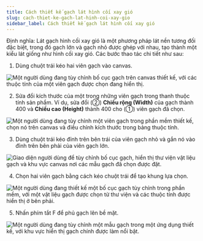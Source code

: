 ```yaml
---
title: Cách thiết kế gạch lát hình cối xay gió
slug: cach-thiet-ke-gach-lat-hinh-coi-xay-gio
sidebar_label: Cách thiết kế gạch lát hình cối xay gió
---
```


Định nghĩa: Lát gạch hình cối xay gió là một phương pháp lát nền tương đối đặc biệt, trong đó gạch lớn và gạch nhỏ được ghép với nhau, tạo thành một kiểu lát giống như hình cối xay gió. Các bước thao tác chi tiết như sau:

1. Dùng chuột trái kéo hai viên gạch vào canvas.

![Một người dùng đang tùy chỉnh bố cục gạch trên canvas thiết kế, với các thuộc tính của một viên gạch được chọn đang hiển thị.](https://storage.googleapis.com/jegavn_kb/images/14803c8c-b896-4b24-b555-fadb5329cf3a.png)

2. Sửa đổi kích thước của một trong những viên gạch trong thanh thuộc tính sản phẩm. Ví dụ, sửa đổi (②) **Chiều rộng (Width)** của gạch thành 400 và **Chiều cao (Height)** thành 400 cho (①) viên gạch đã chọn.

![Một người dùng đang tùy chỉnh một viên gạch trong phần mềm thiết kế, chọn nó trên canvas và điều chỉnh kích thước trong bảng thuộc tính.](https://storage.googleapis.com/jegavn_kb/images/2efdf778-833c-4e73-a511-dc4d95a7a374.png)

3. Dùng chuột trái kéo đỉnh trên bên trái của viên gạch nhỏ và gắn nó vào đỉnh trên bên phải của viên gạch lớn.

![Giao diện người dùng để tùy chỉnh bố cục gạch, hiển thị thư viện vật liệu gạch và khu vực canvas nơi các mẫu gạch đã chọn được đặt.](https://storage.googleapis.com/jegavn_kb/images/8848e3d1-9f42-4e93-a274-4802212714e1.png)

4. Chọn hai viên gạch bằng cách kéo chuột trái để tạo khung lựa chọn.

![Một người dùng đang thiết kế một bố cục gạch tùy chỉnh trong phần mềm, với một vật liệu gạch được chọn từ thư viện và các thuộc tính được hiển thị ở bên phải.](https://storage.googleapis.com/jegavn_kb/images/ef544980-71a2-403d-a4a9-2de3fbea9918.png)

5. Nhấn phím tắt F để phủ gạch lên bề mặt.

![Một người dùng đang tùy chỉnh một mẫu gạch trong một ứng dụng thiết kế, với khu vực hiển thị gạch chính được làm nổi bật.](https://storage.googleapis.com/jegavn_kb/images/7b5e0a9f-e7b3-4a20-8822-818b75378e95.png)